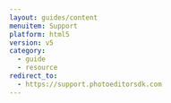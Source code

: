 ```yaml
---
layout: guides/content
menuitem: Support
platform: html5
version: v5
category:
  - guide
  - resource
redirect_to:
  - https://support.photoeditorsdk.com
---
```


